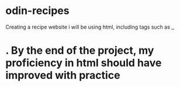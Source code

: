 # odin-recipes
Creating a recipe website 
i will be using html, including tags such as <a>,<img>, <h1>. By the end of the project, my proficiency in html should have improved with practice
